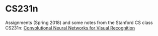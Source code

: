 # CS231n
Assignments (Spring 2018) and some notes from the Stanford CS class CS231n: [Convolutional Neural Networks for Visual Recognition](http://cs231n.github.io/)
